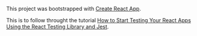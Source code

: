 This project was bootstrapped with [Create React App](https://github.com/facebook/create-react-app).

This is to follow throught the tutorial [How to Start Testing Your React Apps Using the React Testing Library and Jest](https://www.freecodecamp.org/news/8-simple-steps-to-start-testing-react-apps-using-react-testing-library-and-jest/).